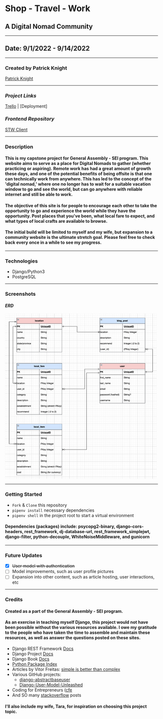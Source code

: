 # Shop - Travel - Work

## A Digital Nomad Community

---

## Date: 9/1/2022 - 9/14/2022

---

### Created by Patrick Knight

[Patrick Knight](https://www.linkedin.com/in/patrick-f-knight/)

---

### **_Project Links_**

[Trello](https://trello.com/b/OW6x9FLC/ga-capstone) | [Deployment]

### **_Frontend Repository_**

[STW Client](https://github.com/pfknight8/shop_travel_work-client)

---

### Description

#### This is my capstone project for General Assembly - SEI program. This website aims to serve as a place for Digital Nomads to gather (whether practicing or aspiring). Remote work has had a great amount of growth these days, and one of the potential benefits of being offsite is that one can technically work from anywhere. This has led to the concept of the 'digital nomad,' where one no longer has to wait for a suitable vacation window to go and see the world, but can go anywhere with reliable internet and still be able to work.
#### The objective of this site is for people to encourage each other to take the opportunity to go and experience the world while they have the opportunity. Post places that you've been, what local fare to expect, and what types of local crafts are available to browse.
#### The initial build will be limited to myself and my wife, but expansion to a community website is the ultimate stretch goal. Please feel free to check back every once in a while to see my progress.

---

### Technologies

* Django/Python3
* PostgreSQL

---

### Screenshots

#### **_ERD_**

<img alt="entity relationship diagram" width='500' src="./public/STW_ERD.png" />

---

### Getting Started

- `Fork` & `Clone` this repository
- `pipenv install` necessary dependencies
- `pipenv shell` in the project root to start a virtual environment

#### Dependencies (packages) include: psycopg2-binary, django-cors-headers, rest_framework, dj-database-url, rest_framework_simplejwt, django-filter, python-decouple, WhiteNoiseMiddleware, and gunicorn

---

### Future Updates

- [x] ~~User model with authentication~~
- [ ] Model improvements, such as user profile pictures
- [ ] Expansion into other content, such as article hosting, user interactions, etc

---

### Credits

#### Created as a part of the General Assembly - SEI program.

#### As an exercise in teaching myself Django, this project would not have been possible without the various resources available. I owe my gratitude to the people who have taken the time to assemble and maintain these resources, as well as answer the questions posted on these sites.

* Django REST Framework [Docs](https://www.django-rest-framework.org/)
* Django Project [Docs](https://www.djangoproject.com/)
* Django Book [Docs](https://django-book.readthedocs.io/en/latest/index.html)
* [Python Package Index](https://pypi.org/)
* Articles by Vitor Freitas: [simple is better than complex](https://simpleisbetterthancomplex.com/)
* Various GitHub projects:
  * [django-abstractbaseuser](https://github.com/geekinsta/django-abstractbaseuser/blob/main/accounts/models.py)
  * [Django-User-Model-Unleashed](https://github.com/codingforentrepreneurs/Django-User-Model-Unleashed/blob/master/src/accounts/models.py)
* Coding for Entrepreneurs ([cfe](https://www.codingforentrepreneurs.com/blog/how-to-create-a-custom-django-user-model/)
* And SO many [stackoverflow](https://stackoverflow.com/) posts

#### I'll also include my wife, Tara, for inspiration on choosing this project topic.